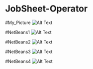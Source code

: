 # JobSheet-Operator
#My_Picture
![Alt Text](https://github.com/lethanfadlil/JobSheet-Operator/blob/master/WhatsApp%20Image%202019-08-08%20at%2008.28.42.jpeg)

#NetBeans1
![Alt Text](https://github.com/lethanfadlil/JobSheet-Operator/blob/master/Data%20Diri.png)

#NetBeans2
![Alt Text](https://github.com/lethanfadlil/JobSheet-Operator/blob/master/Luas%20Lingkaran.png)

#NetBeans3
![Alt Text](https://github.com/lethanfadlil/JobSheet-Operator/blob/master/Luas%20Segitiga.png)

#NetBeans4
![Alt Text](https://github.com/lethanfadlil/JobSheet-Operator/blob/master/Suhu.png)


